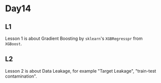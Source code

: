 # Day14  

## L1  
Lesson 1 is about Gradient Boosting by `sklearn`'s `XGBRegresspr` from `XGBoost`.  

## L2
Lesson 2 is about Data Leakage, for example "Target Leakage", "train-test contamination".